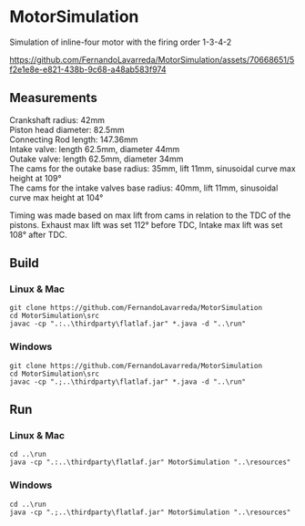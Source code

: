 # MotorSimulation
Simulation of inline-four motor with the firing order 1-3-4-2


https://github.com/FernandoLavarreda/MotorSimulation/assets/70668651/5f2e1e8e-e821-438b-9c68-a48ab583f974


## Measurements
Crankshaft radius: 42mm <br>
Piston head diameter: 82.5mm <br>
Connecting Rod length: 147.36mm <br>
Intake valve: length 62.5mm, diameter 44mm <br>
Outake valve: length 62.5mm, diameter 34mm <br>
The cams for the outake base radius: 35mm, lift 11mm, sinusoidal curve max height at 109° <br>
The cams for the intake valves base radius: 40mm, lift 11mm, sinusoidal curve max height at 104° <br>

Timing was made based on max lift from cams in relation to the TDC of the pistons. Exhaust max lift was set 112° before TDC, Intake max lift was set 108° after TDC.

## Build
### Linux & Mac
```console
git clone https://github.com/FernandoLavarreda/MotorSimulation
cd MotorSimulation\src
javac -cp ".:..\thirdparty\flatlaf.jar" *.java -d "..\run"
```

### Windows
```console
git clone https://github.com/FernandoLavarreda/MotorSimulation
cd MotorSimulation\src
javac -cp ".;..\thirdparty\flatlaf.jar" *.java -d "..\run"
```

## Run
### Linux & Mac
```console
cd ..\run
java -cp ".:..\thirdparty\flatlaf.jar" MotorSimulation "..\resources"
```
### Windows
```console
cd ..\run
java -cp ".;..\thirdparty\flatlaf.jar" MotorSimulation "..\resources"
```
